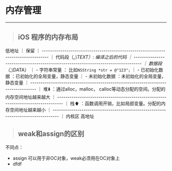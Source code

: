 # 内存管理

---

> ## iOS 程序的内存布局

低地址
｜ 保留
｜ ---------------------------------------------------------------------------------
｜ 代码段（_\_\TEXT）: 编译之后的代码
｜ ---------------------------------------------------------------------------------
｜ 数据段（_\_\DATA）
｜ - 字符串常量 ： 比如`NSString *str = @"123";`
｜ - 已初始化数据 ：已初始化的全局变量，静态变量
｜ - 未初始化数据 ：未初始化的全局变量，静态变量
｜ ---------------------------------------------------------------------------------
｜ 堆⬇️ ：通过alloc，malloc， calloc等动态分配的空间。分配的内存空间地址越来越大
｜ ---------------------------------------------------------------------------------
｜ 栈⬆️ ：函数调用开销，比如局部变量。分配的内存空间地址越来越小
｜ ---------------------------------------------------------------------------------
｜ 内核区
高地址

> ## weak和assign的区别

不同点：

* assign 可以用于非OC对象，weak必须用在OC对象上
* dfdf



